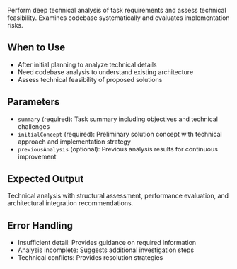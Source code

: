 Perform deep technical analysis of task requirements and assess technical feasibility. Examines codebase systematically and evaluates implementation risks.

## When to Use
- After initial planning to analyze technical details
- Need codebase analysis to understand existing architecture
- Assess technical feasibility of proposed solutions

## Parameters
- `summary` (required): Task summary including objectives and technical challenges
- `initialConcept` (required): Preliminary solution concept with technical approach and implementation strategy
- `previousAnalysis` (optional): Previous analysis results for continuous improvement

## Expected Output
Technical analysis with structural assessment, performance evaluation, and architectural integration recommendations.

## Error Handling
- Insufficient detail: Provides guidance on required information
- Analysis incomplete: Suggests additional investigation steps
- Technical conflicts: Provides resolution strategies
